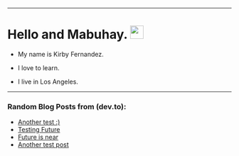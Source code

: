 
<img src="https://komarev.com/ghpvc/?username=kirbygit&style=flat-square&color=blue" alt=""/>

---
<h1>
  Hello and Mabuhay.
  <img src="https://media.giphy.com/media/hvRJCLFzcasrR4ia7z/giphy.gif" width="30px"/>
</h1>

- My name is Kirby Fernandez.

- I love to learn.

- I live in Los Angeles.

---

### Random Blog Posts from (dev.to):
<!-- BLOG-POST-LIST:START -->
- [Another test :&rpar;](https://dev.to/ben/another-test--38nf)
- [Testing Future](https://dev.to/ben/testing-future-11f3)
- [Future is near](https://dev.to/ben/future-is-near-3efj)
- [Another test post](https://dev.to/ben/another-test-post-2o9)
<!-- BLOG-POST-LIST:END -->
